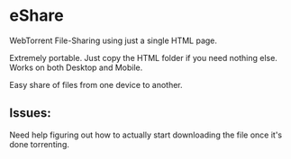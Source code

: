 # eShare
WebTorrent File-Sharing using just a single HTML page.

Extremely portable. Just copy the HTML folder if you need nothing else. Works on both Desktop and Mobile.

Easy share of files from one device to another.

## Issues:
Need help figuring out how to actually start downloading the file once it's done torrenting.
